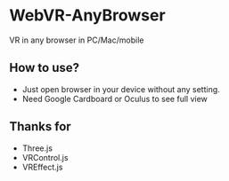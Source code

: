 # WebVR-AnyBrowser
VR in any browser in PC/Mac/mobile


## How to use?
- Just open browser in your device without any setting.
- Need Google Cardboard or Oculus to see full view

## Thanks for 
* Three.js
* VRControl.js
* VREffect.js
